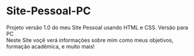 # Site-Pessoal-PC
Projeto versão 1.0 do meu Site Pessoal usando HTML e CSS. Versão para PC <br>
Neste Site voçê verá informações sobre mim como meus objetivos, formação acadêmica, e muito mais!
